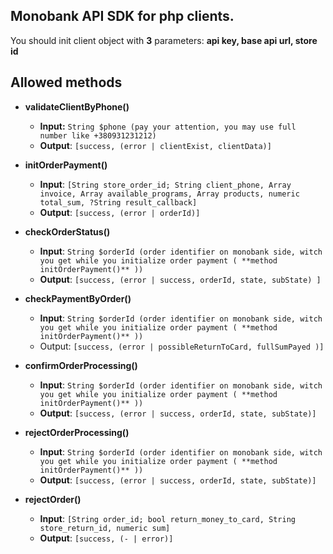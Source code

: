 ## Monobank API SDK for php clients.

You should init client object with **3** parameters:
**api key, base api url, store id**

## Allowed methods

- **validateClientByPhone()**
  - **Input:** ```String $phone (pay your attention, you may use full number like +380931231212)```
  - **Output**: ```[success, (error | clientExist, clientData)]```

- **initOrderPayment()**
  - **Input**: ```[String store_order_id; String client_phone, Array invoice, Array available_programs, Array products, numeric total_sum, ?String result_callback]```
  - **Output**: ```[success, (error | orderId)]```

- **checkOrderStatus()**
  - **Input**: 
```String $orderId (order identifier on monobank side, witch you get while you initialize order payment ( **method initOrderPayment()** ))```
  - **Output**: ```[success, (error | success, orderId, state, subState) ]```

- **checkPaymentByOrder()**
  - **Input**: ```String $orderId (order identifier on monobank side, witch you get while you initialize order payment ( **method initOrderPayment()** ))```
  - Output: ```[success, (error | possibleReturnToCard, fullSumPayed )]```

- **confirmOrderProcessing()**
  - **Input**: ```String $orderId (order identifier on monobank side, witch you get while you initialize order payment ( **method initOrderPayment()** ))```
  - **Output**: ```[success, (error | success, orderId, state, subState)]```

- **rejectOrderProcessing()**
  - **Input**: ```String $orderId (order identifier on monobank side, witch you get while you initialize order payment ( **method initOrderPayment()** ))```
  - **Output**: ```[success, (error | success, orderId, state, subState)]```

- **rejectOrder()**
  - **Input**: ```[String order_id; bool return_money_to_card, String store_return_id, numeric sum]```
  - **Output**: ```[success, (- | error)]```

